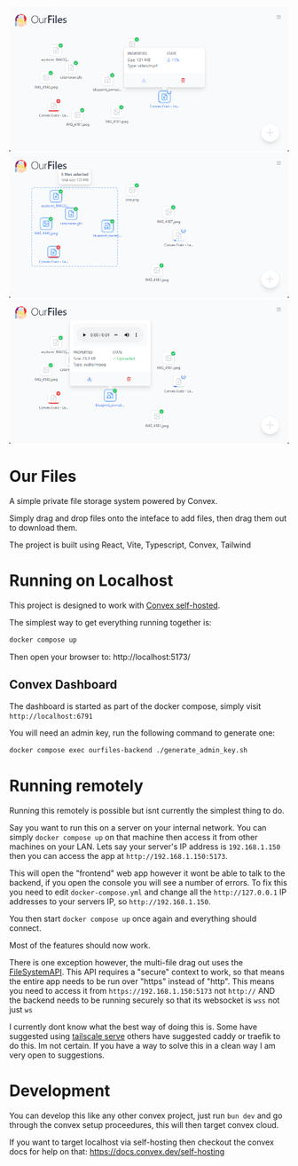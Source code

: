 ![ss1](media/ss1.png)
![ss2](media/ss2.png)
![ss3](media/ss3.png)

# Our Files

A simple private file storage system powered by Convex.

Simply drag and drop files onto the inteface to add files, then drag them out to download them.

The project is built using React, Vite, Typescript, Convex, Tailwind

# Running on Localhost

This project is designed to work with [Convex self-hosted](https://github.com/get-convex/convex-backend/blob/main/self-hosted/README.md).

The simplest way to get everything running together is:

```sh
docker compose up
```

Then open your browser to: http://localhost:5173/

## Convex Dashboard

The dashboard is started as part of the docker compose, simply visit `http://localhost:6791`

You will need an admin key, run the following command to generate one:

```bash
docker compose exec ourfiles-backend ./generate_admin_key.sh
```

# Running remotely

Running this remotely is possible but isnt currently the simplest thing to do. 

Say you want to run this on a server on your internal network. You can simply `docker compose up` on that machine then access it from other machines on your LAN. Lets say your server's IP address is `192.168.1.150` then you can access the app at `http://192.168.1.150:5173`. 

This will open the "frontend" web app however it wont be able to talk to the backend, if you open the console you will see a number of errors. To fix this you need to edit `docker-compose.yml` and change all the `http://127.0.0.1` IP addresses to your servers IP, so `http://192.168.1.150`.

You then start `docker compose up` once again and everything should connect.

Most of the features should now work. 

There is one exception however, the multi-file drag out uses the [FileSystemAPI](https://developer.mozilla.org/en-US/docs/Web/API/File_System_API). This API requires a "secure" context to work, so that means the entire app needs to be run over "https" instead of "http". This means you need to access it from `https://192.168.1.150:5173` not `http://` AND the backend needs to be running securely so that its websocket is `wss` not just `ws`

I currently dont know what the best way of doing this is. Some have suggested using [tailscale serve](https://tailscale.com/kb/1242/tailscale-serve) others have suggested caddy or traefik to do this. Im not certain. If you have a way to solve this in a clean way I am very open to suggestions.

# Development

You can develop this like any other convex project, just run `bun dev` and go through the convex setup proceedures, this will then target convex cloud.

If you want to target localhost via self-hosting then checkout the convex docs for help on that: https://docs.convex.dev/self-hosting
